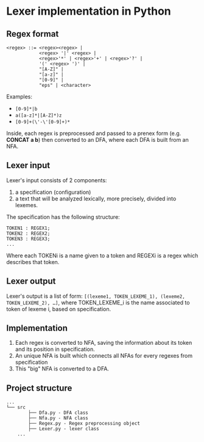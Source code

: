 # Lexer implementation in Python
## Regex format

```
<regex> ::= <regex><regex> | 
            <regex> '|' <regex> | 
            <regex>'*' | <regex>'+' | <regex>'?' | 
            '(' <regex> ')' | 
            "[A-Z]" |
            "[a-z]" |
            "[0-9]" |
            "eps" | <character>
```

Examples:
- ```[0-9]*|b```
- ```a([a-z]*|[A-Z]*)z```
- ```[0-9]+(\'-\'[0-9]+)*```

Inside, each regex is preprocessed and passed to a prenex form (e.g. **CONCAT a b**) then converted to an DFA, where each DFA is built from an NFA.

## Lexer input
Lexer's input consists of 2 components:
1. a specification (configuration)
2. a text that will be analyzed lexically, more precisely, divided into lexemes.


The specification has the following structure:
```
TOKEN1 : REGEX1;
TOKEN2 : REGEX2;
TOKEN3 : REGEX3;
...
```
Where each TOKENi is a name given to a token and REGEXi is a regex which describes that token.

## Lexer output
Lexer's output is a list of form: ```[(lexeme1, TOKEN_LEXEME_1), (lexeme2, TOKEN_LEXEME_2), …]```, where TOKEN_LEXEME_i is the name associated to token of lexeme i, based on specification.
## Implementation
1. Each regex is converted to NFA, saving the information about its token and its position in specification.
2. An unique NFA is built which connects all NFAs for every regexes from specification
3. This "big" NFA is converted to a DFA.

## Project structure
```
...
└── src
        ├── Dfa.py - DFA class
        ├── Nfa.py - NFA class
        ├── Regex.py - Regex preprocessing object
        ├── Lexer.py - lexer class
	...
```
